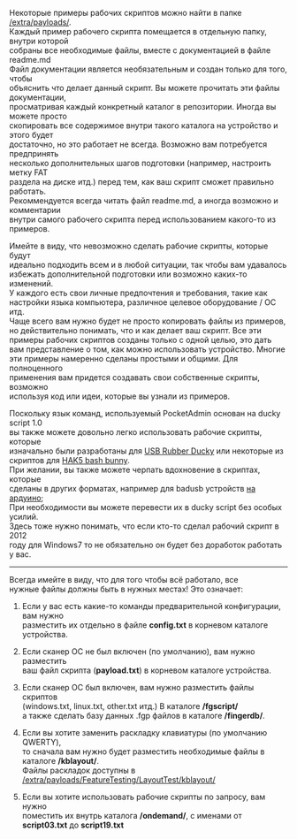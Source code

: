 Некоторые примеры рабочих скриптов можно найти в папке [/extra/payloads/](https://github.com/krakrukra/pocketadmin/tree/master/extra/payloads).  
Каждый пример рабочего скрипта помещается в отдельную папку, внутри которой  
собраны все необходимые файлы, вместе с документацией в файле readme.md  
Файл документации является необязательным и создан только для того, чтобы  
объяснить что делает данный скрипт. Вы можете прочитать эти файлы документации,  
просматривая каждый конкретный каталог в репозитории. Иногда вы можете просто  
скопировать все содержимое внутри такого каталога на устройство и этого будет  
достаточно, но это работает не всегда. Возможно вам потребуется предпринять  
несколько дополнительных шагов подготовки (например, настроить метку FAT  
раздела на диске итд.) перед тем, как ваш скрипт сможет правильно работать.  
Рекоммендуется всегда читать файл readme.md, а иногда возможно и комментарии  
внутри самого рабочего скрипта перед использованием какого-то из примеров.  
  
Имейте в виду, что невозможно сделать рабочие скрипты, которые будут  
идеально подходить всем и в любой ситуации, так чтобы вам удавалось  
избежать дополнительной подготовки или возможно каких-то изменений.  
У каждого есть свои личные предпочтения и требования, такие как  
настройки языка компьютера, различное целевое оборудование / ОС итд.  
Чаще всего вам нужно будет не просто копировать файлы из примеров,  
но действительно понимать, что и как делает ваш скрипт. Все эти  
примеры рабочих скриптов созданы только с одной целью, это дать  
вам представление о том, как можно использовать устройство. Многие  
эти примеры намеренно сделаны простыми и общими. Для полноценного  
применения вам придется создавать свои собственные скрипты, возможно  
используя код или идеи, которые вы узнали из примеров.  
  
Поскольку язык команд, используемый PocketAdmin основан на ducky script 1.0  
вы также можете довольно легко использовать рабочие скрипты, которые  
изначально были разработаны для [USB Rubber Ducky](https://github.com/hak5/usbrubberducky-payloads) или некоторые из  
скриптов для [HAK5 bash bunny](https://github.com/hak5/bashbunny-payloads).  
При желании, вы также можете черпать вдохновение в скриптах, которые  
сделаны в других форматах, например для badusb устройств [на ардуино](https://github.com/samratashok/kautilya);  
При необходимости вы можете перевести их в ducky script без особых усилий.  
Здесь тоже нужно понимать, что если кто-то сделал рабочий скрипт в 2012  
году для Windows7 то не обязательно он будет без доработок работать у вас.  
  
---
  
Всегда имейте в виду, что для того чтобы всё работало, все  
нужные файлы должны быть в нужных местах! Это означает:  
  
1. Если у вас есть какие-то команды предварительной конфигурации, вам нужно  
разместить их отдельно в файле **config.txt** в корневом каталоге устройства.  
  
2. Если сканер ОС не был включен (по умолчанию), вам нужно разместить  
ваш файл скрипта (**payload.txt**) в корневом каталоге устройства.  
  
3. Если  сканер ОС был включен, вам нужно разместить файлы скриптов  
(windows.txt, linux.txt, other.txt итд.) В каталоге **/fgscript/**  
а также сделать базу данных .fgp файлов в каталоге **/fingerdb/**.  
  
4. Если вы хотите заменить раскладку клавиатуры (по умолчанию QWERTY),  
то сначала вам нужно будет разместить необходимые файлы в каталоге **/kblayout/**.  
Файлы раскладок доступны в [/extra/payloads/FeatureTesting/LayoutTest/kblayout/](https://github.com/krakrukra/PocketAdmin/tree/master/extra/payloads/FeatureTesting/LayoutTest/kblayout)  
  
5. Если вы хотите использовать рабочие скрипты по запросу, вам нужно  
поместить их внутрь каталога **/ondemand/**, с именами от **script03.txt** до **script19.txt**  
  